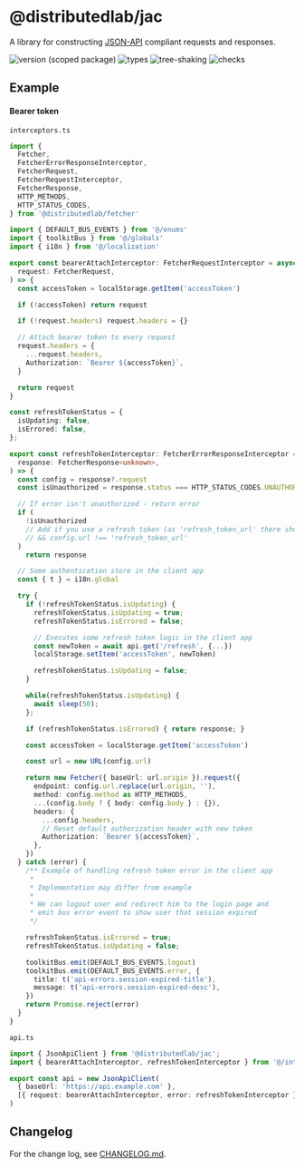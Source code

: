 # @distributedlab/jac
A library for constructing [JSON-API](https://jsonapi.org/) compliant requests and responses.

![version (scoped package)](https://badgen.net/npm/v/@distributedlab/jac)
![types](https://badgen.net/npm/types/@distributedlab/jac)
![tree-shaking](https://badgen.net/bundlephobia/tree-shaking/@distributedlab/jac)
![checks](https://badgen.net/github/checks/distributed-lab/web-kit/main)

## Example

#### Bearer token

`interceptors.ts`

```typescript
import {
  Fetcher,
  FetcherErrorResponseInterceptor,
  FetcherRequest,
  FetcherRequestInterceptor,
  FetcherResponse,
  HTTP_METHODS,
  HTTP_STATUS_CODES,
} from '@distributedlab/fetcher'

import { DEFAULT_BUS_EVENTS } from '@/enums'
import { toolkitBus } from '@/globals'
import { i18n } from '@/localization'

export const bearerAttachInterceptor: FetcherRequestInterceptor = async (
  request: FetcherRequest,
) => {
  const accessToken = localStorage.getItem('accessToken')

  if (!accessToken) return request

  if (!request.headers) request.headers = {}

  // Attach bearer token to every request
  request.headers = {
    ...request.headers,
    Authorization: `Bearer ${accessToken}`,
  }

  return request
}

const refreshTokenStatus = {
  isUpdating: false,
  isErrored: false,
};

export const refreshTokenInterceptor: FetcherErrorResponseInterceptor = async (
  response: FetcherResponse<unknown>,
) => {
  const config = response?.request
  const isUnauthorized = response.status === HTTP_STATUS_CODES.UNAUTHORIZED

  // If error isn't unauthorized - return error
  if (
    !isUnauthorized
    // Add if you use a refresh token (as 'refresh_token_url' there should be refresh token endpoint)
    // && config.url !== 'refresh_token_url'
  )
    return response

  // Some authentication store in the client app
  const { t } = i18n.global

  try {
    if (!refreshTokenStatus.isUpdating) {
      refreshTokenStatus.isUpdating = true;
      refreshTokenStatus.isErrored = false;

      // Executes some refresh token logic in the client app
      const newToken = await api.get('/refresh', {...})
      localStorage.setItem('accessToken', newToken)

      refreshTokenStatus.isUpdating = false;
    }

    while(refreshTokenStatus.isUpdating) {
      await sleep(50);
    };

    if (refreshTokenStatus.isErrored) { return response; }

    const accessToken = localStorage.getItem('accessToken')

    const url = new URL(config.url)

    return new Fetcher({ baseUrl: url.origin }).request({
      endpoint: config.url.replace(url.origin, ''),
      method: config.method as HTTP_METHODS,
      ...(config.body ? { body: config.body } : {}),
      headers: {
        ...config.headers,
        // Reset default authorization header with new token
        Authorization: `Bearer ${accessToken}`,
      },
    })
  } catch (error) {
    /** Example of handling refresh token error in the client app
     *
     * Implementation may differ from example
     *
     * We can logout user and redirect him to the login page and
     * emit bus error event to show user that session expired
     */

    refreshTokenStatus.isErrored = true;
    refreshTokenStatus.isUpdating = false;

    toolkitBus.emit(DEFAULT_BUS_EVENTS.logout)
    toolkitBus.emit(DEFAULT_BUS_EVENTS.error, {
      title: t('api-errors.session-expired-title'),
      message: t('api-errors.session-expired-desc'),
    })
    return Promise.reject(error)
  }
}

```

`api.ts`
```typescript
import { JsonApiClient } from '@distributedlab/jac';
import { bearerAttachInterceptor, refreshTokenInterceptor } from '@/interceptors';

export const api = new JsonApiClient(
  { baseUrl: 'https://api.example.com' },
  [{ request: bearerAttachInterceptor, error: refreshTokenInterceptor }],
)
```

## Changelog

For the change log, see [CHANGELOG.md](https://github.com/distributed-lab/web-kit/blob/main/CHANGELOG.md).
